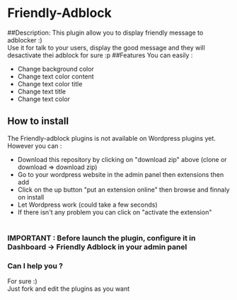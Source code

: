 # Friendly-Adblock
##Description:
This plugin allow you to display friendly message to adblocker :)<br>
Use it for talk to your users, display the good message and they will desactivate thei adblock for sure :p
##Features
You can easily : 
* Change background color
* Change text color content
* Change text color title
* Change text title
* Change text color

## How to install
The Friendly-adblock plugins is not available on Wordpress plugins yet.<br>
However you can :

* Download this repository by clicking on "download zip" above (clone or download => download zip)
* Go to your wordpress website in the admin panel then extensions then add
* Click on the up button "put an extension online" then browse and finnaly on install
* Let Wordpress work (could take a few seconds)
* If there isn't any problem you can click on "activate the extension"
<br><br>
### IMPORTANT :  Before launch the plugin, configure it in Dashboard -> Friendly Adblock in your admin panel

### Can I help you ?
For sure :) <br>
Just fork and edit the plugins as you want 
